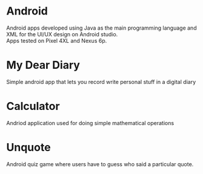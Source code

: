 # Android
Android apps developed using Java as the main programming language and XML for the UI/UX design on Android studio.   
Apps tested on Pixel 4XL and Nexus 6p.

# My Dear Diary
Simple android app that lets you record write personal stuff in a digital diary

# Calculator
Andriod application used for doing simple mathematical operations

# Unquote
Android quiz game where users have to guess who said a particular quote.
